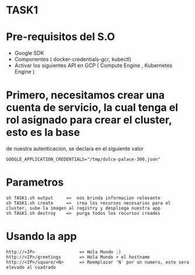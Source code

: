 # TASK1

# Pre-requisitos del S.O

  - Google SDK
  - Componentes ( docker-credentials-gcr, kubectl)
  - Activar los siguientes API en GCP ( Compute Engine , Kubernetes Engine ) 

# Primero, necesitamos crear una cuenta de servicio, la cual tenga el rol asignado para crear el cluster, esto es la base
  de nuestra autenticacion, se declara en el siguiente valor

    GOOGLE_APPLICATION_CREDENTIALS="/tmp/dulce-palace-300.json" 
    
# Parametros

    sh TASK1.sh output     =>  nos brinda informacion relevante
    sh TASK1.sh create     =>  crea los recursos necesarios para el cluster, sube la imagen al registry y despliega nuestra app
    sh TASK1.sh destroy    =>  purga todos los recursos creados 
    
# Usando la app

    http://<IP>                 => Hola Mundo :) 
    http://<IP>/greetings       => Hola Mundo + el hostname
    http://<IP>/square/<N>      => Reemplazar 'N' por un numero, este sera elevado al cuadrado
  
